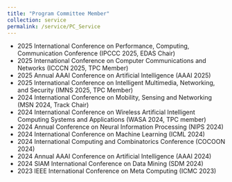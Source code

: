 ```yaml
---
title: "Program Committee Member"
collection: service
permalink: /service/PC_Service
---
```



- 2025 International Conference on Performance, Computing, Communication Conference (IPCCC 2025, EDAS Chair)
- 2025 International Conference on Computer Communications and Networks (ICCCN 2025, TPC Member)
- 2025 Annual AAAI Conference on Artificial Intelligence (AAAI 2025)
- 2025 International Conference on Intelligent Multimedia, Networking, and Security (IMNS 2025, TPC Member)
- 2024 International Conference on Mobility, Sensing and Networking (MSN 2024, Track Chair)
- 2024 International Conference on Wireless Artificial Intelligent Computing Systems and Applications (WASA 2024, TPC member)
- 2024 Annual Conference on Neural Information Processing (NIPS 2024)
- 2024 International Conference on Machine Learning (ICML 2024)
- 2024 International Computing and Combinatorics Conference (COCOON 2024)
- 2024 Annual AAAI Conference on Artificial Intelligence (AAAI 2024)
- 2024 SIAM International Conference on Data Mining (SDM 2024)
- 2023 IEEE International Conference on Meta Computing (ICMC 2023)
